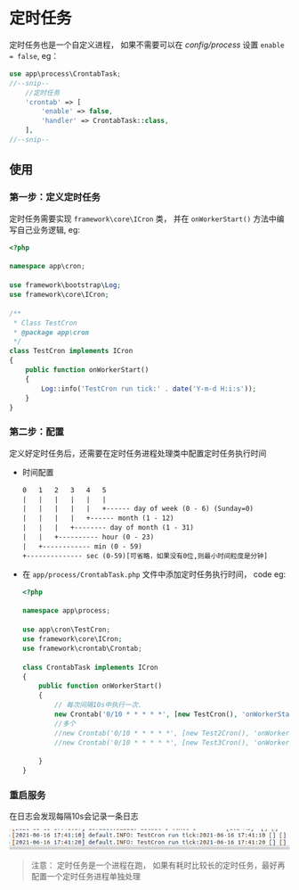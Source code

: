 # 定时任务

定时任务也是一个自定义进程， 如果不需要可以在 *config/process* 设置 `enable = false`, eg：

```php
use app\process\CrontabTask;
//--snip--
    //定时任务
    'crontab' => [
        'enable' => false,
        'handler' => CrontabTask::class,
    ],
//--snip--
```

## 使用

### 第一步：定义定时任务

定时任务需要实现 `framework\core\ICron` 类， 并在 `onWorkerStart()` 方法中编写自己业务逻辑, eg:

```php
<?php

namespace app\cron;

use framework\bootstrap\Log;
use framework\core\ICron;

/**
 * Class TestCron
 * @package app\cron
 */
class TestCron implements ICron
{
    public function onWorkerStart()
    {
        Log::info('TestCron run tick:' . date('Y-m-d H:i:s'));
    }
}
```

### 第二步：配置

定义好定时任务后，还需要在定时任务进程处理类中配置定时任务执行时间

- 时间配置

    ```txt
    0   1   2   3   4   5
    |   |   |   |   |   |
    |   |   |   |   |   +------ day of week (0 - 6) (Sunday=0)
    |   |   |   |   +------ month (1 - 12)
    |   |   |   +-------- day of month (1 - 31)
    |   |   +---------- hour (0 - 23)
    |   +------------ min (0 - 59)
    +-------------- sec (0-59)[可省略，如果没有0位,则最小时间粒度是分钟]
    ```

- 在 `app/process/CrontabTask.php` 文件中添加定时任务执行时间， code eg:

    ```php
    <?php
   
    namespace app\process;

    use app\cron\TestCron;
    use framework\core\ICron;
    use framework\crontab\Crontab;

    class CrontabTask implements ICron
    {
        public function onWorkerStart()
        {
            // 每次间隔10s中执行一次.
            new Crontab('0/10 * * * * *', [new TestCron(), 'onWorkerStart']);
            //多个
            //new Crontab('0/10 * * * * *', [new Test2Cron(), 'onWorkerStart']);
            //new Crontab('0/10 * * * * *', [new Test3Cron(), 'onWorkerStart']);

        }
    }
    ```

### 重启服务

在日志会发现每隔10s会记录一条日志

![cron](../img/heros-worker-cron.png)

> 注意： 定时任务是一个进程在跑， 如果有耗时比较长的定时任务，最好再配置一个定时任务进程单独处理
